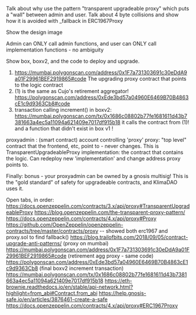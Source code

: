 Talk about why use the pattern "transparent upgradeable proxy" which puts a "wall" between admin and user. 
Talk about 4 byte collisions and show how it is avoided with _fallback in ERC1967Proxy

Show the design image

Admin can ONLY call admin functions, and user can ONLY call implementation functions - no ambiguity


Show box, boxv2, and the code to deploy and upgrade.

1. https://mumbai.polygonscan.com/address/0x1F7a731303691c30eDdA9a01F29961BEF2919865#code
 	The upgrading proxy contract that points to the logic contract
 2. (1) is the same as Cujo's retirement aggregator! 
 	https://polygonscan.com/address/0xEde3bd57a04960E6469B70B4863cE1c9d9363Cb8#code
 3. transaction calling increment() in boxv2: 
 	https://mumbai.polygonscan.com/tx/0x1686c08802b77fe1681611d43b7381663a4ec5a11094a621409e7017df915b18
   it calls the contract from (1)! and a function that didn't exist in box v1 !
   
   
   
   
proxyadmin : (smart contract) account controlling 'proxy'
proxy: "top level" contract that the frontend, etc, point to - never changes. This is TransparentUpgradeableProxy
implementation: the contract that contains the logic. Can redeploy new 'implementation' and change address proxy points to.


Finally: bonus - your proxyadmin can be owned by a gnosis multisig! This is the "gold standard" of safety for upgradeable contracts, and KlimaDAO uses it.


Open tabs, in order:
https://docs.openzeppelin.com/contracts/3.x/api/proxy#TransparentUpgradeableProxy
https://blog.openzeppelin.com/the-transparent-proxy-pattern/
https://docs.openzeppelin.com/contracts/4.x/api/proxy#Proxy
https://github.com/OpenZeppelin/openzeppelin-contracts/tree/master/contracts/proxy
	-- showed both erc1967 and proxy.sol to find fallback()
https://blog.trailofbits.com/2018/09/05/contract-upgrade-anti-patterns/
(proxy on mumbai) https://mumbai.polygonscan.com/address/0x1F7a731303691c30eDdA9a01F29961BEF2919865#code
(retirement agg proxy - same code) https://polygonscan.com/address/0xEde3bd57a04960E6469B70B4863cE1c9d9363Cb8
(final boxv2 increment transaction) https://mumbai.polygonscan.com/tx/0x1686c08802b77fe1681611d43b7381663a4ec5a11094a621409e7017df915b18
https://eth-brownie.readthedocs.io/en/stable/api-network.html?highlight=from_abi#Contract.from_abi
https://help.gnosis-safe.io/en/articles/3876461-create-a-safe
https://docs.openzeppelin.com/contracts/4.x/api/proxy#ERC1967Proxy


